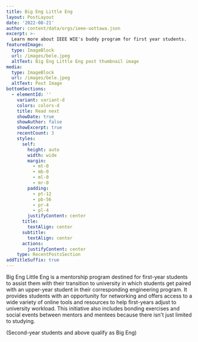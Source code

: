 ```yaml
---
title: Big Eng Little Eng
layout: PostLayout
date: '2022-08-21'
author: content/data/orgs/ieee-uottawa.json
excerpt: >-
  Learn more about IEEE WIE's buddy program for first year students.
featuredImage:
  type: ImageBlock
  url: /images/bele.jpeg
  altText: Big Eng Little Eng post thumbnail image
media:
  type: ImageBlock
  url: /images/bele.jpeg
  altText: Post Image
bottomSections:
  - elementId: ''
    variant: variant-d
    colors: colors-d
    title: Read next
    showDate: true
    showAuthor: false
    showExcerpt: true
    recentCount: 3
    styles:
      self:
        height: auto
        width: wide
        margin:
          - mt-0
          - mb-0
          - ml-0
          - mr-0
        padding:
          - pt-12
          - pb-56
          - pr-4
          - pl-4
        justifyContent: center
      title:
        textAlign: center
      subtitle:
        textAlign: center
      actions:
        justifyContent: center
    type: RecentPostsSection
addTitleSuffix: true
---
```


Big Eng Little Eng is a mentorship program destined for first-year students to assist them with their transition to university in which students get paired with an upper-year student in their corresponding engineering program.
It provides students with an opportunity for networking and offers access to a wide variety of online tools and resources to help first-years adjust to university workload.
This initiative also includes bonding exercises and social events between mentors and mentees because there isn't just limited to studying.

(Second-year students and above qualify as Big Eng)
